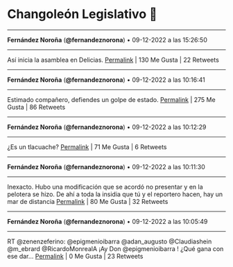 # Changoleón Legislativo 🙈
*****
**Fernández Noroña** (**@fernandeznorona**) • 09-12-2022 a las 15:26:50
*****
Así inicia la asamblea en Delicias.
[Permalink](https://twitter.com/fernandeznorona/status/1601357735194263554) | 130 Me Gusta | 22 Retweets
*****
**Fernández Noroña** (**@fernandeznorona**) • 09-12-2022 a las 10:16:41
*****
Estimado compañero, defiendes un golpe de estado.
[Permalink](https://twitter.com/fernandeznorona/status/1601279683508641792) | 275 Me Gusta | 86 Retweets
*****
**Fernández Noroña** (**@fernandeznorona**) • 09-12-2022 a las 10:12:29
*****
¿Es un tlacuache?
[Permalink](https://twitter.com/fernandeznorona/status/1601278626959618048) | 71 Me Gusta | 6 Retweets
*****
**Fernández Noroña** (**@fernandeznorona**) • 09-12-2022 a las 10:11:30
*****
Inexacto. Hubo una modificación que se acordó no presentar y en la pelotera se hizo. De ahí a toda la insidia que tú y el reportero hacen, hay un mar de distancia
[Permalink](https://twitter.com/fernandeznorona/status/1601278380925558784) | 80 Me Gusta | 32 Retweets
*****
**Fernández Noroña** (**@fernandeznorona**) • 09-12-2022 a las 10:05:49
*****
RT @zenenzeferino: @epigmenioibarra @adan_augusto @Claudiashein @m_ebrard @RicardoMonrealA ¡Ay Don @epigmenioibarra !
¿Qué gana con ese dar…
[Permalink](https://twitter.com/fernandeznorona/status/1601276947949985793) | 0 Me Gusta | 23 Retweets